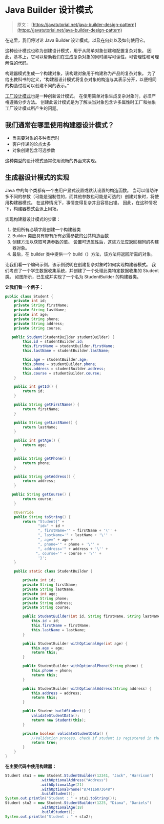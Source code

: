 # Java Builder 设计模式

> 原文： [https://javatutorial.net/java-builder-design-pattern](https://javatutorial.net/java-builder-design-pattern)

在这里，我们将讨论 Java Builder 设计模式，以及在何处以及如何使用它。

这种设计模式也称为创建设计模式，用于从简单对象创建和配置复杂对象。 因此，基本上，它可以帮助我们在生成复杂对象的同时编写可读性，可管理性和可理解性的代码。

构建器模式生成一个构建对象，该构建对象用于构建称为产品的复杂对象。 为了给出教科书的定义，“构建器设计模式将复杂对象的构造与其表示分开，以便相同的构造过程可以创建不同的表示。”

[工厂设计模式](https://javatutorial.net/java-factory-design-pattern)也是一种创新设计模式。 在使用简单对象生成复杂对象时，必须严格遵循分步方法。 创建此设计模式是为了解决当对象包含许多属性时工厂和抽象工厂设计模式所产生的问题。

## 我们通常在哪里使用构建器设计模式？

*   当需要对象的多种表示时
*   客户传递的论点太多
*   对象创建包含可选参数

这种类型的设计模式通常使用流畅的界面来实现。

## 生成器设计模式的实现

Java 中的每个类都有一个由用户显式设置或默认设置的构造函数。 当可以借助许多不同的参数（可能是强制性的，而其他参数也可能是可选的）创建对象时，将使用构建器模式。 在这种情况下，事情变得复杂并且容易出错。 因此，在这种情况下，构建器模式会派上用场。

实现构建器设计模式的步骤：

1.  使用所有必填字段创建一个构建器类
2.  Builder 类应具有带有所有必需参数的公共构造函数
3.  创建方法以获取可选参数的值。 设置可选属性后，这些方法应返回相同的构建器对象。
4.  最后，在 builder 类中提供一个 build（）方法，该方法将返回所需的对象。

让我们看一个编码示例，该示例说明在创建复杂对象时如何实现构建器模式。 我们考虑了一个学生数据收集系统，并创建了一个处理此类特定数据收集的 Student 类。 如图所示，已生成并实现了一个名为 StudentBuilder 的构建器类。

**让我们看一个例子：**

```java
public class Student {
    private int id;
    private String firstName;
    private String lastName;
    private int age;
    private String phone;
    private String address;
    private String course;

   public Student(StudentBuilder studentBuilder) {
        this.id = studentBuilder.id;
        this.firstName = studentBuilder.firstName;
        this.lastName = studentBuilder.lastName;

        this.age = studentBuilder.age;
        this.phone = studentBuilder.phone;
        this.address = studentBuilder.address;
        this.course = studentBuilder.course;
    }

    public int getId() {
        return id;
    }

    public String getFirstName() {
        return firstName;
    }

    public String getLastName() {
        return lastName;
    }

    public int getAge() {
        return age;
    }

    public String getPhone() {
        return phone;
    }

    public String getAddress() {
        return address;
    }

   public String getCourse() {
        return course;
    }

    @Override
    public String toString() {
        return "Student{" +
               "id=" + id +
               ", firstName='" + firstName + '\'' +
               ", lastName='" + lastName + '\'' +
               ", age=" + age +
               ", phone='" + phone + '\'' +
               ", address='" + address + '\'' +
              ", course='" + course + '\'' +
               '}';
    }

    public static class StudentBuilder {

        private int id;
        private String firstName;
        private String lastName;
        private int age;
        private String phone;
        private String address;
        private String course;

        public StudentBuilder(int id, String firstName, String lastName) {
            this.id = id;
            this.firstName = firstName;
            this.lastName = lastName;
        }

        public StudentBuilder withOptionalAge(int age) {
            this.age = age;
            return this;
        }

        public StudentBuilder withOptionalPhone(String phone) {
            this.phone = phone;
            return this;
        }

        public StudentBuilder withOptionalAddress(String address) {
            this.address = address;
            return this;
        }

        public Student buildStudent() {
            validateStudentData();
            return new Student(this);
        }

        private boolean validateStudentData() {
            //Validation process, check if student is registered in the database
            return true;
        }
    }
}

```

**在主要代码中使用构建器：**

```java
Student stu1 = new Student.StudentBuilder(12341, "Jack", "Harrison")
                .withOptionalAddress("Address")
                .withOptionalAge(21)
                .withOptionalPhone("874116073648")
                .buildStudent();
System.out.println("Student : " + stu1.toString());
Student stu2 = new Student.StudentBuilder(1225, "Diana", "Daniels")
                .withOptionalAge(18)
                .buildStudent();
System.out.println("Student : " + stu2);

```
